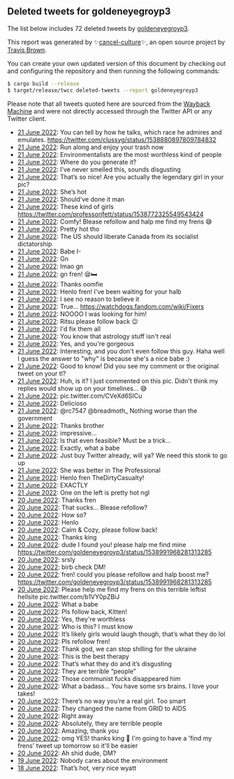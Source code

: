 ## Deleted tweets for goldeneyegroyp3

The list below includes 72 deleted tweets by
[goldeneyegroyp3](https://twitter.com/goldeneyegroyp3).



This report was generated by ✨[cancel-culture](https://github.com/travisbrown/cancel-culture)✨,
an open source project by [Travis Brown](https://twitter.com/travisbrown).

You can create your own updated version of this document by checking out and configuring the
repository and then running the following commands:

```bash
$ cargo build --release
$ target/release/twcc deleted-tweets --report goldeneyegroyp3
```

Please note that all tweets quoted here are sourced from the
[Wayback Machine](https://web.archive.org) and were not directly accessed through the Twitter API or
any Twitter client.

* [21 June 2022](https://web.archive.org/web/20220621083132/https://twitter.com/goldeneyegroyp3/status/1539157379601907712): You can tell by how he talks, which race he admires and emulates. https://twitter.com/clussyg/status/1538880897809784832 <!--1539157379601907712-->
* [21 June 2022](https://web.archive.org/web/20220621074234/https://twitter.com/goldeneyegroyp3/status/1539151705656393730): Run along and enjoy your trash now <!--1539151705656393730-->
* [21 June 2022](https://web.archive.org/web/20220621073543/https://twitter.com/goldeneyegroyp3/status/1539149898452459520): Environmentalists are the most worthless kind of people <!--1539149898452459520-->
* [21 June 2022](https://web.archive.org/web/20220621073025/https://twitter.com/goldeneyegroyp3/status/1539148620624273413): Where do you generate it? <!--1539148620624273413-->
* [21 June 2022](https://web.archive.org/web/20220621072814/https://twitter.com/goldeneyegroyp3/status/1539147884435759104): I’ve never smelled this, sounds disgusting <!--1539147884435759104-->
* [21 June 2022](https://web.archive.org/web/20220621071418/https://twitter.com/goldeneyegroyp3/status/1539144511934414849): That’s so nice! Are you actually the legendary girl in your pic? <!--1539144511934414849-->
* [21 June 2022](https://web.archive.org/web/20220621071243/https://twitter.com/goldeneyegroyp3/status/1539144090180276226): She’s hot <!--1539144090180276226-->
* [21 June 2022](https://web.archive.org/web/20220621065857/https://twitter.com/goldeneyegroyp3/status/1539140472576286720): Should’ve done it man <!--1539140472576286720-->
* [21 June 2022](https://web.archive.org/web/20220621065311/https://twitter.com/goldeneyegroyp3/status/1539139229963497472): These kind of girls https://twitter.com/professorjfett/status/1538772325549543424 <!--1539139229963497472-->
* [21 June 2022](https://web.archive.org/web/20220621063943/https://twitter.com/goldeneyegroyp3/status/1539135771516575744): Comfy! Blease refollow and halp me find my frens 😅 <!--1539135771516575744-->
* [21 June 2022](https://web.archive.org/web/20220621063215/https://twitter.com/goldeneyegroyp3/status/1539133855571095554): Pretty hot tho <!--1539133855571095554-->
* [21 June 2022](https://web.archive.org/web/20220621063120/https://twitter.com/goldeneyegroyp3/status/1539133636213186560): The US should liberate Canada from its socialist dictatorship <!--1539133636213186560-->
* [21 June 2022](https://web.archive.org/web/20220621062724/https://twitter.com/goldeneyegroyp3/status/1539132680507359235): Babe I- <!--1539132680507359235-->
* [21 June 2022](https://web.archive.org/web/20220621062624/https://twitter.com/goldeneyegroyp3/status/1539132435107090432): Gn <!--1539132435107090432-->
* [21 June 2022](https://web.archive.org/web/20220621062516/https://twitter.com/goldeneyegroyp3/status/1539132196971241473): lmao gn <!--1539132196971241473-->
* [21 June 2022](https://web.archive.org/web/20220621053514/https://twitter.com/goldeneyegroyp3/status/1539119509801418752): gn fren! 😪🛏️ <!--1539119509801418752-->
* [21 June 2022](https://web.archive.org/web/20220621030850/https://twitter.com/goldeneyegroyp3/status/1539082696990724097): Thanks oomfie <!--1539082696990724097-->
* [21 June 2022](https://web.archive.org/web/20220621024320/https://twitter.com/goldeneyegroyp3/status/1539076197610553344): Henlo fren! I've been waiting for your halb <!--1539076197610553344-->
* [21 June 2022](https://web.archive.org/web/20220621021854/https://twitter.com/goldeneyegroyp3/status/1539070106013257737): I see no reason to believe it <!--1539070106013257737-->
* [21 June 2022](https://web.archive.org/web/20220621021541/https://twitter.com/goldeneyegroyp3/status/1539069361515909120): True... https://watchdogs.fandom.com/wiki/Fixers <!--1539069361515909120-->
* [21 June 2022](https://web.archive.org/web/20220621021359/https://twitter.com/goldeneyegroyp3/status/1539068973140131846): NOOOO I was looking for him! <!--1539068973140131846-->
* [21 June 2022](https://web.archive.org/web/20220621021328/https://twitter.com/goldeneyegroyp3/status/1539068853694746624): Ritsu please follow back 😉 <!--1539068853694746624-->
* [21 June 2022](https://web.archive.org/web/20220621021317/https://twitter.com/goldeneyegroyp3/status/1539068763177361410): I'd fix them all <!--1539068763177361410-->
* [21 June 2022](https://web.archive.org/web/20220621021308/https://twitter.com/goldeneyegroyp3/status/1539068519417098240): You know that astrology stuff isn't real <!--1539068519417098240-->
* [21 June 2022](https://web.archive.org/web/20220621020833/https://twitter.com/goldeneyegroyp3/status/1539067630950223873): Yes, and you're gorgeous <!--1539067630950223873-->
* [21 June 2022](https://web.archive.org/web/20220621015208/https://twitter.com/goldeneyegroyp3/status/1539063425795559425): Interesting, and you don't even follow this guy.  Haha well I guess the answer to "why" is because she's a nice babe :) <!--1539063425795559425-->
* [21 June 2022](https://web.archive.org/web/20220621014721/https://twitter.com/goldeneyegroyp3/status/1539062256410959874): Good to know! Did you see my comment or the original tweet on your tl? <!--1539062256410959874-->
* [21 June 2022](https://web.archive.org/web/20220621014506/https://twitter.com/goldeneyegroyp3/status/1539061648236888065): Huh, is it? I just commented on this pic. Didn't think my replies would show up on your timelines... 😅 <!--1539061648236888065-->
* [21 June 2022](https://web.archive.org/web/20220621014253/https://twitter.com/goldeneyegroyp3/status/1539061065530621952): pic.twitter.com/CVeXd6SICu <!--1539061065530621952-->
* [21 June 2022](https://web.archive.org/web/20220621012638/https://twitter.com/goldeneyegroyp3/status/1539056989325692928): Delicioso <!--1539056989325692928-->
* [21 June 2022](https://web.archive.org/web/20220621011926/https://twitter.com/goldeneyegroyp3/status/1539055359645700102): @rc7547 @breadmoth_ Nothing worse than the government <!--1539055359645700102-->
* [21 June 2022](https://web.archive.org/web/20220621012153/https://twitter.com/goldeneyegroyp3/status/1539054967390146563): Thanks brother <!--1539054967390146563-->
* [21 June 2022](https://web.archive.org/web/20220621010738/https://twitter.com/goldeneyegroyp3/status/1539052118157496321): impressive... <!--1539052118157496321-->
* [21 June 2022](https://web.archive.org/web/20220621010225/https://twitter.com/goldeneyegroyp3/status/1539050948269596672): Is that even feasible? Must be a trick... <!--1539050948269596672-->
* [21 June 2022](https://web.archive.org/web/20220621004219/https://twitter.com/goldeneyegroyp3/status/1539045745592082434): Exactly, what a babe <!--1539045745592082434-->
* [21 June 2022](https://web.archive.org/web/20220621003944/https://twitter.com/goldeneyegroyp3/status/1539045217386614784): Just buy Twitter already, will ya? We need this stonk to go up <!--1539045217386614784-->
* [21 June 2022](https://web.archive.org/web/20220621003902/https://twitter.com/goldeneyegroyp3/status/1539045016152195074): She was better in The Professional <!--1539045016152195074-->
* [21 June 2022](https://web.archive.org/web/20220621003119/https://twitter.com/goldeneyegroyp3/status/1539043079550046208): Henlo fren TheDirtyCasualty! <!--1539043079550046208-->
* [21 June 2022](https://web.archive.org/web/20220621002737/https://twitter.com/goldeneyegroyp3/status/1539042125295280128): EXACTLY <!--1539042125295280128-->
* [21 June 2022](https://web.archive.org/web/20220621000750/https://twitter.com/goldeneyegroyp3/status/1539037174447984642): One on the left is pretty hot ngl <!--1539037174447984642-->
* [20 June 2022](https://web.archive.org/web/20220620235559/https://twitter.com/goldeneyegroyp3/status/1539034173842800640): Thanks fren <!--1539034173842800640-->
* [20 June 2022](https://web.archive.org/web/20220620235120/https://twitter.com/goldeneyegroyp3/status/1539033029418565633): That sucks...  Blease refollow? <!--1539033029418565633-->
* [20 June 2022](https://web.archive.org/web/20220620232551/https://twitter.com/goldeneyegroyp3/status/1539026538070523904): How so? <!--1539026538070523904-->
* [20 June 2022](https://web.archive.org/web/20220620231742/https://twitter.com/goldeneyegroyp3/status/1539024631549636608): Henlo <!--1539024631549636608-->
* [20 June 2022](https://web.archive.org/web/20220620221535/https://twitter.com/goldeneyegroyp3/status/1539008974053310467): Calm & Cozy, please follow back! <!--1539008974053310467-->
* [20 June 2022](https://web.archive.org/web/20220620221302/https://twitter.com/goldeneyegroyp3/status/1539008152200437767): Thanks king <!--1539008152200437767-->
* [20 June 2022](https://web.archive.org/web/20220620215952/https://twitter.com/goldeneyegroyp3/status/1539004999044308995): dude I found you! please halp me find mine https://twitter.com/goldeneyegroyp3/status/1538991968281313285 <!--1539004999044308995-->
* [20 June 2022](https://web.archive.org/web/20220620215600/https://twitter.com/goldeneyegroyp3/status/1539004062548516865): srsly <!--1539004062548516865-->
* [20 June 2022](https://web.archive.org/web/20220620214534/https://twitter.com/goldeneyegroyp3/status/1539001411484229632): birb check DM! <!--1539001411484229632-->
* [20 June 2022](https://web.archive.org/web/20220620212151/https://twitter.com/goldeneyegroyp3/status/1538995423305682944): fren! could you please refollow and halp boost me? https://twitter.com/goldeneyegroyp3/status/1538991968281313285 <!--1538995423305682944-->
* [20 June 2022](https://web.archive.org/web/20220620210754/https://twitter.com/goldeneyegroyp3/status/1538991968281313285): Please help me find my frens on this terrible leftist hellsite pic.twitter.com/b1VY0pZBiJ <!--1538991968281313285-->
* [20 June 2022](https://web.archive.org/web/20220620210259/https://twitter.com/goldeneyegroyp3/status/1538990599981916160): What a babe <!--1538990599981916160-->
* [20 June 2022](https://web.archive.org/web/20220620204957/https://twitter.com/goldeneyegroyp3/status/1538987225962139650): Pls follow back, Kitten! <!--1538987225962139650-->
* [20 June 2022](https://web.archive.org/web/20220620184415/https://twitter.com/goldeneyegroyp3/status/1538955625505357827): Yes, they're worthless <!--1538955625505357827-->
* [20 June 2022](https://web.archive.org/web/20220620180540/https://twitter.com/goldeneyegroyp3/status/1538945451814174722): Who is this? I must know <!--1538945451814174722-->
* [20 June 2022](https://web.archive.org/web/20220620162643/https://twitter.com/goldeneyegroyp3/status/1538920990826184709): It’s likely girls would laugh though, that’s what they do lol <!--1538920990826184709-->
* [20 June 2022](https://web.archive.org/web/20220620160219/https://twitter.com/goldeneyegroyp3/status/1538914866014130176): Pls refollow fren! <!--1538914866014130176-->
* [20 June 2022](https://web.archive.org/web/20220620163229/https://twitter.com/goldeneyegroyp3/status/1538913373198368769): Thank god, we can stop shilling for the ukraine <!--1538913373198368769-->
* [20 June 2022](https://web.archive.org/web/20220620155234/https://twitter.com/goldeneyegroyp3/status/1538912449151238146): This is the best therapy <!--1538912449151238146-->
* [20 June 2022](https://web.archive.org/web/20220620152052/https://twitter.com/goldeneyegroyp3/status/1538904538018717696): That’s what they do and it’s disgusting <!--1538904538018717696-->
* [20 June 2022](https://web.archive.org/web/20220620151407/https://twitter.com/goldeneyegroyp3/status/1538902849949663232): They are terrible “people” <!--1538902849949663232-->
* [20 June 2022](https://web.archive.org/web/20220620092632/https://twitter.com/goldeneyegroyp3/status/1538815321859149825): Those communist fucks disappeared him <!--1538815321859149825-->
* [20 June 2022](https://web.archive.org/web/20220620091109/https://twitter.com/goldeneyegroyp3/status/1538810751489540097): What a badass... You have some srs brains. I love your takes! <!--1538810751489540097-->
* [20 June 2022](https://web.archive.org/web/20220620071552/https://twitter.com/goldeneyegroyp3/status/1538782451794907137): There’s no way you’re a real girl. Too smart <!--1538782451794907137-->
* [20 June 2022](https://web.archive.org/web/20220620071418/https://twitter.com/goldeneyegroyp3/status/1538782193060921348): They changed the name from GRID to AIDS <!--1538782193060921348-->
* [20 June 2022](https://web.archive.org/web/20220620070146/https://twitter.com/goldeneyegroyp3/status/1538779009030438912): Right away <!--1538779009030438912-->
* [20 June 2022](https://web.archive.org/web/20220620060124/https://twitter.com/goldeneyegroyp3/status/1538763798617653248): Absolutely, they are terrible people <!--1538763798617653248-->
* [20 June 2022](https://web.archive.org/web/20220620041648/https://twitter.com/goldeneyegroyp3/status/1538737536968835073): Amazing, thank you <!--1538737536968835073-->
* [20 June 2022](https://web.archive.org/web/20220620041346/https://twitter.com/goldeneyegroyp3/status/1538736569376559106): omg YES! thanks king 👑  I'm going to have a 'find my frens' tweet up tomorrow so it'll be easier <!--1538736569376559106-->
* [20 June 2022](https://web.archive.org/web/20220620023614/https://twitter.com/goldeneyegroyp3/status/1538711023410102272): Ah shid dude, DM? <!--1538711023410102272-->
* [19 June 2022](https://web.archive.org/web/20220619212834/https://twitter.com/goldeneyegroyp3/status/1538634779415007233): Nobody cares about the environment <!--1538634779415007233-->
* [18 June 2022](https://web.archive.org/web/20220618231016/https://twitter.com/goldeneyegroyp3/status/1538297949578579968): That’s hot, very nice wyatt <!--1538297949578579968-->
